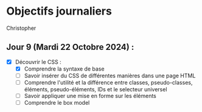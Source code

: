# Objectifs journaliers

Christopher

## Jour 9 (Mardi 22 Octobre 2024) :

- [x] Découvrir le CSS :
  - [x] Comprendre la syntaxe de base
  - [ ] Savoir insérer du CSS de différentes manières dans une page HTML
  - [ ] Comprendre l'utilité et la différence entre classes, pseudo-classes, éléments, pseudo-éléments, IDs et le selecteur universel
  - [ ] Savoir appliquer une mise en forme sur les éléments
  - [ ] Comprendre le box model
